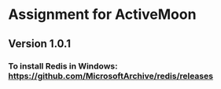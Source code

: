 # Assignment for ActiveMoon
## Version 1.0.1
### To install Redis in Windows: https://github.com/MicrosoftArchive/redis/releases